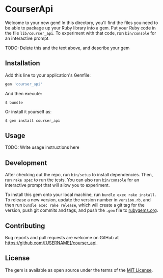 # CourserApi

Welcome to your new gem! In this directory, you'll find the files you need to be able to package up your Ruby library into a gem. Put your Ruby code in the file `lib/courser_api`. To experiment with that code, run `bin/console` for an interactive prompt.

TODO: Delete this and the text above, and describe your gem

## Installation

Add this line to your application's Gemfile:

```ruby
gem 'courser_api'
```

And then execute:

    $ bundle

Or install it yourself as:

    $ gem install courser_api

## Usage

TODO: Write usage instructions here

## Development

After checking out the repo, run `bin/setup` to install dependencies. Then, run `rake spec` to run the tests. You can also run `bin/console` for an interactive prompt that will allow you to experiment.

To install this gem onto your local machine, run `bundle exec rake install`. To release a new version, update the version number in `version.rb`, and then run `bundle exec rake release`, which will create a git tag for the version, push git commits and tags, and push the `.gem` file to [rubygems.org](https://rubygems.org).

## Contributing

Bug reports and pull requests are welcome on GitHub at https://github.com/[USERNAME]/courser_api.


## License

The gem is available as open source under the terms of the [MIT License](http://opensource.org/licenses/MIT).

